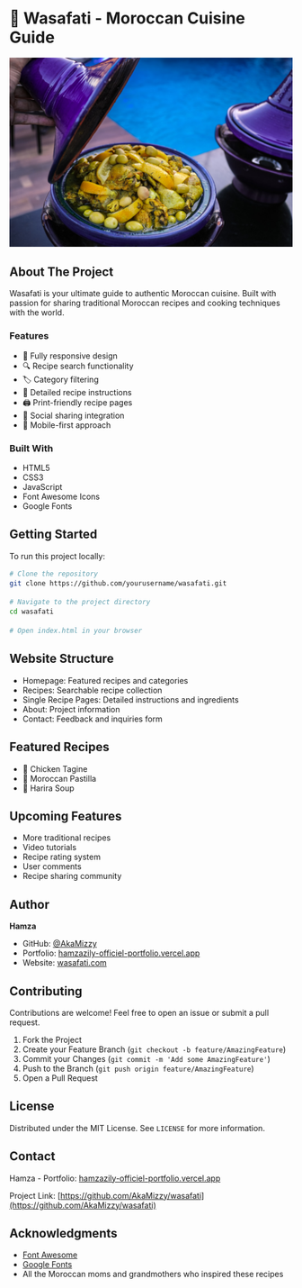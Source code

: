 # 🍲 Wasafati - Moroccan Cuisine Guide

![Wasafati Homepage](./assets/recipes/tajin2.jpg)

## About The Project

Wasafati is your ultimate guide to authentic Moroccan cuisine. Built with passion for sharing traditional Moroccan recipes and cooking techniques with the world.

### Features

- 📱 Fully responsive design
- 🔍 Recipe search functionality
- 🏷️ Category filtering
- 📖 Detailed recipe instructions
- 🖨️ Print-friendly recipe pages
- 💫 Social sharing integration
- 📱 Mobile-first approach

### Built With

- HTML5
- CSS3
- JavaScript
- Font Awesome Icons
- Google Fonts

## Getting Started

To run this project locally:

```bash
# Clone the repository
git clone https://github.com/yourusername/wasafati.git

# Navigate to the project directory
cd wasafati

# Open index.html in your browser
```

## Website Structure

- Homepage: Featured recipes and categories
- Recipes: Searchable recipe collection
- Single Recipe Pages: Detailed instructions and ingredients
- About: Project information
- Contact: Feedback and inquiries form

## Featured Recipes

- 🍗 Chicken Tagine
- 🥧 Moroccan Pastilla
- 🍜 Harira Soup

## Upcoming Features

- More traditional recipes
- Video tutorials
- Recipe rating system
- User comments
- Recipe sharing community

## Author

**Hamza**
- GitHub: [@AkaMizzy](https://github.com/AkaMizzy)
- Portfolio: [hamzazily-officiel-portfolio.vercel.app](https://hamzazily-officiel-portfolio.vercel.app/)
- Website: [wasafati.com](https://wasafati.com)

## Contributing

Contributions are welcome! Feel free to open an issue or submit a pull request.

1. Fork the Project
2. Create your Feature Branch (`git checkout -b feature/AmazingFeature`)
3. Commit your Changes (`git commit -m 'Add some AmazingFeature'`)
4. Push to the Branch (`git push origin feature/AmazingFeature`)
5. Open a Pull Request

## License

Distributed under the MIT License. See `LICENSE` for more information.

## Contact

Hamza - Portfolio: [hamzazily-officiel-portfolio.vercel.app](https://hamzazily-officiel-portfolio.vercel.app/)

Project Link: [https://github.com/AkaMizzy/wasafati](https://github.com/AkaMizzy/wasafati)

## Acknowledgments

- [Font Awesome](https://fontawesome.com)
- [Google Fonts](https://fonts.google.com)
- All the Moroccan moms and grandmothers who inspired these recipes
